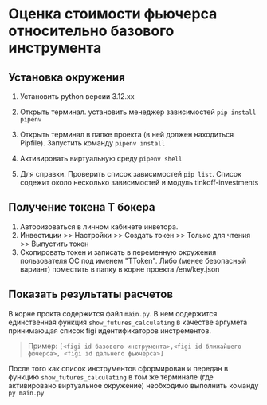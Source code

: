 # Оценка стоимости фьючерса относительно базового инструмента

## Установка окружения

1. Установить python версии 3.12.хх
2. Открыть терминал. установить менеджер зависимостей `pip install pipenv`

3. Открыть терминал в папке проекта (в ней должен находиться Pipfile). Запустить команду `pipenv install`
4. Активировать виртуальную среду `pipenv shell`
5. Для справки. Проверить список зависимостей `pip list`. Список содежит около несколько зависимостей и модуль tinkoff-investments

## Получение токена Т бокера
1. Авторизоваться в личном кабинете инветора. 
2. Инвестиции >> Настройки >> Создать токен >> Только для чтения >> Выпустить токен
3. Скопировать токен и записать в переменную окружения пользователя ОС под именем "TToken".
Либо (менее безопасный вариант) поместить в папку в корне проекта /env/key.json

## Показать результаты расчетов

В корне прокта содержится файл `main.py`.
В нем содержится единственная функция `show_futures_calculating` в качестве аргумета принимающая список figi идентификаторов 
инстрементов.

> Пример: `[<figi id базового инструмента>,<figi id ближайшего фючерса>, <figi id дальнего фьючерса>]`

После того как список инструментов сформирован и передан в функцию `show_futures_calculating` в том же терминале 
(где активировано виртуальное окружение) необходимо выполнить команду `py main.py`